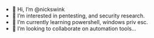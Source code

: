 - 👋 Hi, I’m @nickswink
- 👀 I’m interested in pentesting, and security research.
- 🌱 I’m currently learning powershell, windows priv esc.
- 💞️ I’m looking to collaborate on automation tools...


<!---
nickswink/nickswink is a ✨ special ✨ repository because its `README.md` (this file) appears on your GitHub profile.
You can click the Preview link to take a look at your changes.
--->

